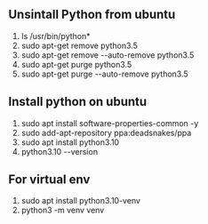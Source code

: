 ## Unsintall Python from ubuntu
  1. ls /usr/bin/python*
  2. sudo apt-get remove python3.5
  3. sudo apt-get remove --auto-remove python3.5
  4. sudo apt-get purge python3.5
  5. sudo apt-get purge --auto-remove python3.5

## Install python on ubuntu
  1. sudo apt install software-properties-common -y
  2. sudo add-apt-repository ppa:deadsnakes/ppa
  3. sudo apt install python3.10
  4. python3.10 --version

## For virtual env
  1. sudo apt install python3.10-venv
  2. python3 -m venv venv
